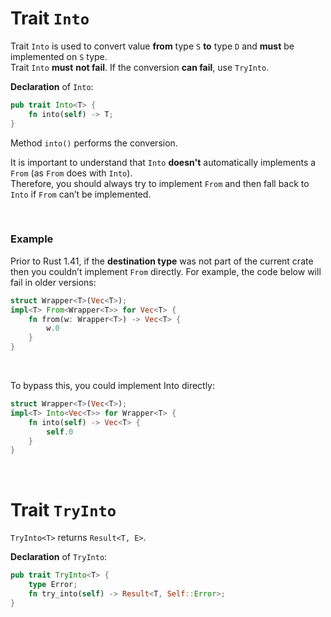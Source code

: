 # Trait `Into`
Trait `Into` is used to convert value **from** type `S` **to** type `D` and **must** be implemented on `S` type.<br>
Trait `Into` **must** **not fail**. If the conversion **can fail**, use `TryInto`.<br>

**Declaration** of `Into`:
```Rust
pub trait Into<T> {
    fn into(self) -> T;
}
```

Method `into()` performs the conversion.<br>

It is important to understand that `Into` **doesn't** automatically implements a `From` (as `From` does with `Into`).<br>
Therefore, you should always try to implement `From` and then fall back to `Into` if `From` can’t be implemented.<br>

<br>

### Example
Prior to Rust 1.41, if the **destination type** was not part of the current crate then you couldn’t implement `From` directly.
For example, the code below will fail  in older versions:
```Rust
struct Wrapper<T>(Vec<T>);
impl<T> From<Wrapper<T>> for Vec<T> {
    fn from(w: Wrapper<T>) -> Vec<T> {
        w.0
    }
}
```

<br>

To bypass this, you could implement Into directly:
```Rust
struct Wrapper<T>(Vec<T>);
impl<T> Into<Vec<T>> for Wrapper<T> {
    fn into(self) -> Vec<T> {
        self.0
    }
}
```

<br>

# Trait `TryInto`
`TryInto<T>` returns `Result<T, E>`.<br>

**Declaration** of `TryInto`:
```Rust
pub trait TryInto<T> {
    type Error;
    fn try_into(self) -> Result<T, Self::Error>;
}
```
